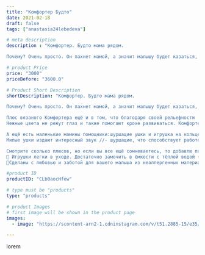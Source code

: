 ```yaml
---
title: "Комфортер Будто"
date: 2021-02-18
draft: false
tags: ["anastasia24lebedeva"]

# meta description
description : "Комфортер. Будто мама рядом. 

Почему? Очень просто. Он пахнет мамой, а значит малышу будет казаться, что его мама всегда рядом, а мама, в свою очередь не будет"

# product Price
price: "3000"
priceBefore: "3600.0"

# Product Short Description
shortDescription: "Комфортер. Будто мама рядом. 

Почему? Очень просто. Он пахнет мамой, а значит малышу будет казаться, что его мама всегда рядом, а мама, в свою очередь не будет переживать, что малышу не комфортно без неё.

Плюс вязаного Комфортера ещё и в том, что благодаря своей рельефности  малышам интересно перебирать его в своих маленьких пальчиках, развивая мелкую моторику рук.
Нежные цвета не режут глаз и также помогают крохе развиваться. Комфортер можно спокойно жевать и кусать. 

А ещё есть маленькие мамины помощники:шуршащие ушки и игрушка на кольце. Здесь тоже все просто. Это удобные, практичные и приятные игрушки, которые помогут познакомиться с окружающим миром. Игрушки можно кусать, грызть, жевать. Буковые колечки очень приятны для этого и будут хорошо чесать десенки. 
Милые ушки издают интересный звук //- шуршащие, что способствует работе воображения. 

Смотрите сколько плюсов, но если вы все ещё сомневаетесь, то добавлю парочку:
🧶 Игрушки легки в уходе. Достаточно замочить в ёмкости с тёплой водой (можно с небольшим добавлением чистящего средства), немного отжать. Сушим на горизонтальной поверхности положив на полотенце. 
🧶Сделаны с любовью и заботой для вашего малыша из неаллергенных материалов."

#product ID
productID: "CLb0aocHfew"

# type must be "products"
type: "products"

# product Images
# first image will be shown in the product page
images:
  - image: "https://scontent-arn2-1.cdninstagram.com/v/t51.2885-15/e35/151409426_410890083311545_4778890093170501841_n.jpg?se=7&tp=1&_nc_ht=scontent-arn2-1.cdninstagram.com&_nc_cat=101&_nc_ohc=p77-jRK8P-AAX9tfnSy&ccb=7-4&oh=423f949129b50ccc91f0bf01deb56297&oe=6081C318&ig_cache_key=MjUxMTgzMTc0NTczNTU1NDk5Mg%3D%3D.2-ccb7-4"

---
```

lorem
